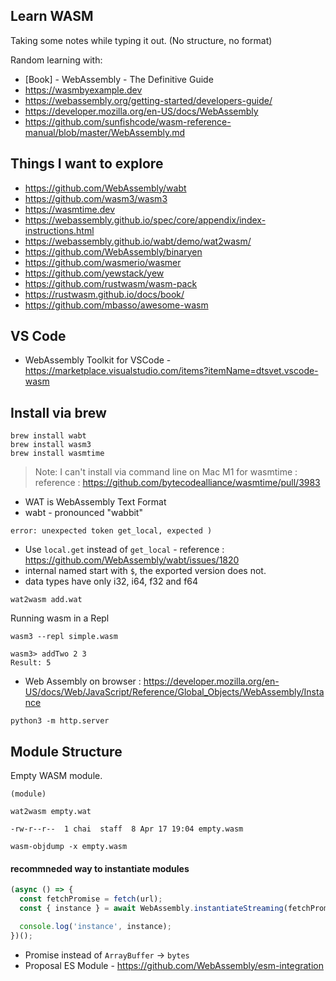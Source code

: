 Learn WASM
---

Taking some notes while typing it out. (No structure, no format)

Random learning with:

- [Book] - WebAssembly - The Definitive Guide
- https://wasmbyexample.dev
- https://webassembly.org/getting-started/developers-guide/
- https://developer.mozilla.org/en-US/docs/WebAssembly
- https://github.com/sunfishcode/wasm-reference-manual/blob/master/WebAssembly.md

## Things I want to explore

- https://github.com/WebAssembly/wabt
- https://github.com/wasm3/wasm3
- https://wasmtime.dev
- https://webassembly.github.io/spec/core/appendix/index-instructions.html
- https://webassembly.github.io/wabt/demo/wat2wasm/
- https://github.com/WebAssembly/binaryen
- https://github.com/wasmerio/wasmer
- https://github.com/yewstack/yew
- https://github.com/rustwasm/wasm-pack
- https://rustwasm.github.io/docs/book/
- https://github.com/mbasso/awesome-wasm

## VS Code

- WebAssembly Toolkit for VSCode - https://marketplace.visualstudio.com/items?itemName=dtsvet.vscode-wasm

## Install via brew

```
brew install wabt
brew install wasm3
brew install wasmtime
```

> Note: I can't install via command line on Mac M1 for wasmtime : reference : https://github.com/bytecodealliance/wasmtime/pull/3983

- WAT is WebAssembly Text Format
- wabt - pronounced "wabbit"

```
error: unexpected token get_local, expected )
```

- Use `local.get` instead of `get_local` - reference : https://github.com/WebAssembly/wabt/issues/1820
- internal named start with `$`, the exported version does not.
- data types have only i32, i64, f32 and f64

```
wat2wasm add.wat
```

Running wasm in a Repl

```
wasm3 --repl simple.wasm

wasm3> addTwo 2 3
Result: 5
```

- Web Assembly on browser : https://developer.mozilla.org/en-US/docs/Web/JavaScript/Reference/Global_Objects/WebAssembly/Instance

```
python3 -m http.server
```

## Module Structure

Empty WASM module.

```wat
(module)
```

```
wat2wasm empty.wat

-rw-r--r--  1 chai  staff  8 Apr 17 19:04 empty.wasm
```

```
wasm-objdump -x empty.wasm
```

#### recommneded way to instantiate modules

```js
(async () => {
  const fetchPromise = fetch(url);
  const { instance } = await WebAssembly.instantiateStreaming(fetchPromise);

  console.log('instance', instance);
})();
```

- Promise instead of `ArrayBuffer` -> `bytes`
- Proposal ES Module - https://github.com/WebAssembly/esm-integration